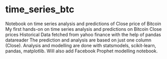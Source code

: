 # time_series_btc
Notebook on time series analysis and predictions of Close price of Bitcoin
My first hands-on on time series analysis and predictions on Bitcoin Close prices
Historical Data fetched from yahoo finance with the help of pandas datareader
The prediction and analysis are based on just one column (Close).
Analysis and modelling are done with statsmodels, scikit-learn, pandas, matplotlib.
Will also add Facebook Prophet modelling notebook.
